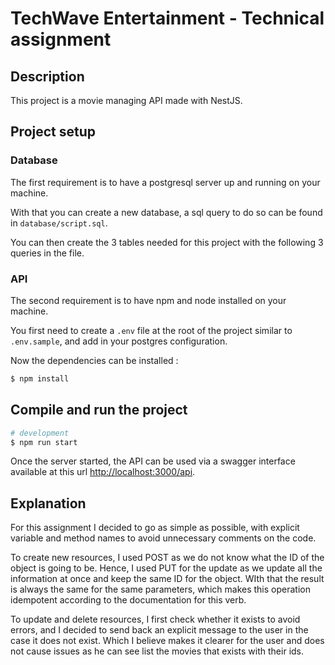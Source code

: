# TechWave Entertainment - Technical assignment

## Description

This project is a movie managing API made with NestJS.

## Project setup

### Database

The first requirement is to have a postgresql server up and running on your machine.

With that you can create a new database, a sql query to do so can be found in `database/script.sql`.

You can then create the 3 tables needed for this project with the following 3 queries in the file.

### API

The second requirement is to have npm and node installed on your machine.

You first need to create a `.env` file at the root of the project similar to `.env.sample`, and add in your postgres configuration.

Now the dependencies can be installed :

```bash
$ npm install
```

## Compile and run the project

```bash
# development
$ npm run start
```

Once the server started, the API can be used via a swagger interface available at this url [http://localhost:3000/api](http://localhost:3000/api).

## Explanation

For this assignment I decided to go as simple as possible, with explicit variable and method names to avoid unnecessary comments on the code.

To create new resources, I used POST as we do not know what the ID of the object is going to be. Hence, I used PUT for the update as we update all the information at once and keep the same ID for the object. WIth that the result is always the same for the same parameters, which makes this operation idempotent according to the documentation for this verb.

To update and delete resources, I first check whether it exists to avoid errors, and I decided to send back an explicit message to the user in the case it does not exist. Which I believe makes it clearer for the user and does not cause issues as he can see list the movies that exists with their ids.
